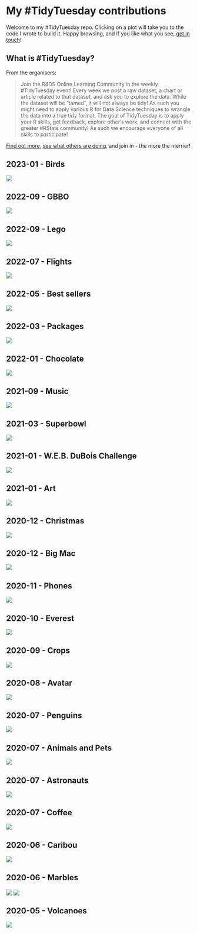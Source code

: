 My \#TidyTuesday contributions
================

Welcome to my \#TidyTuesday repo. Clicking on a plot will take you to
the code I wrote to build it. Happy browsing, and if you like what you
see, [get in touch](https://www.cararthompson.com/)!

## What is \#TidyTuesday?

From the organisers:

> Join the R4DS Online Learning Community in the weekly \#TidyTuesday
> event! Every week we post a raw dataset, a chart or article related to
> that dataset, and ask you to explore the data. While the dataset will
> be “tamed”, it will not always be tidy! As such you might need to
> apply various R for Data Science techniques to wrangle the data into a
> true tidy format. The goal of TidyTuesday is to apply your R skills,
> get feedback, explore other’s work, and connect with the greater
> \#RStats community! As such we encourage everyone of all skills to
> participate!

[Find out
more](https://github.com/rfordatascience/tidytuesday/blob/master/README.md),
[see what others are
doing](https://twitter.com/hashtag/TidyTuesday?src=hashtag_click), and
join in - the more the merrier!

## 2023-01 - Birds

<a href='scripts/202301_birds.R' target='_blank'><img src="plots/202301_birds.png" align="center"/></a>

## 2022-09 - GBBO

<a href='scripts/202210_gbbo.R' target='_blank'><img src="plots/202210_gbbo.png" align="center"/></a>

## 2022-09 - Lego

<a href='scripts/202209_lego.R' target='_blank'><img src="plots/202209_lego.png" align="center"/></a>

## 2022-07 - Flights

<a href='scripts/202207_flights.R' target='_blank'><img src="plots/202207_flights.png" align="center"/></a>

## 2022-05 - Best sellers

<a href='scripts/202205_best-sellers.R' target='_blank'><img src="plots/202205_best-sellers.png" align="center"/></a>

## 2022-03 - Packages

<a href='scripts/202203_packages.R' target='_blank'><img src="plots/202203_packages.png" align="center"/></a>

## 2022-01 - Chocolate

<a href='scripts/202201_chocolate.R' target='_blank'><img src="plots/202201_chocolate.png" align="center"/></a>

## 2021-09 - Music

<a href='scripts/202109_music.R' target='_blank'><img src="plots/202109_music.png" align="center"/></a>

## 2021-03 - Superbowl

<a href='scripts/202103_superbowl.R' target='_blank'><img src="plots/202103_superbowl.gif" align="center"/></a>

## 2021-01 - W.E.B. DuBois Challenge

<a href='scripts/202102_webdubois.R' target='_blank'><img src="plots/202102_webdubois.png" align="center"/></a>

## 2021-01 - Art

<a href='scripts/202101_art.R' target='_blank'><img src="plots/202101_art.png" align="center"/></a>

## 2020-12 - Christmas

<a href='scripts/202012_christmasCard.R' target='_blank'><img src="plots/202012_christmasCard.gif" align="center"/></a>

## 2020-12 - Big Mac

<a href='scripts/202012_bigmac.R' target='_blank'><img src="plots/202012_bigmac.gif" align="center"/></a>

## 2020-11 - Phones

<a href='scripts/202011_phones.R' target='_blank'><img src="plots/202011_phones.png" align="center"/></a>

## 2020-10 - Everest

<a href='scripts/202010_everest.R' target='_blank'><img src="plots/202010_everest.png" align="center"/></a>

## 2020-09 - Crops

<a href='scripts/202009_crops.R' target='_blank'><img src="plots/202009_crops.png" align="center"/></a>

## 2020-08 - Avatar

<a href='scripts/202008_avatar.R' target='_blank'><img src="plots/202008_avatar.png" align="center"/></a>

## 2020-07 - Penguins

<a href='scripts/202007d_penguins.R' target='_blank'><img src="plots/202007d_penguins.png" align="center"/></a>

## 2020-07 - Animals and Pets

<a href='scripts/202007c_pets.R' target='_blank'><img src="plots/202007c_pets.gif" align="center"/></a>

## 2020-07 - Astronauts

<a href='scripts/202007b_astronauts.R' target='_blank'><img src="plots/202007b_astronauts.png" align="center"/></a>

## 2020-07 - Coffee

<a href='scripts/202007_coffee.R' target='_blank'><img src="plots/202007_coffee.png" align="center"/></a>

## 2020-06 - Caribou

<a href='scripts/202006b_caribou.R' target='_blank'><img src="plots/202006b_caribou.gif" align="center"/></a>

## 2020-06 - Marbles

<a href='scripts/202006_marbles.R' target='_blank'><img src="plots/202006_marbles1.gif" align="center"/></a>
<a href='scripts/202006_marbles.R' target='_blank'><img src="plots/202006_marbles2.gif" align="center"/></a>

## 2020-05 - Volcanoes

<a href='scripts/202005_volcanoes.R' target='_blank'><img src="plots/202005_volcanoes.gif" align="center"/></a>
